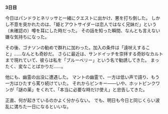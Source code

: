 <!-- title: タムの日記: 3日目 -->

**3日目**

今日はパンドラとネリッサと一緒にクエストに出かけ、悪を打ち倒した。
しかし不意を突かれたのは、「姫とアウトサイダーは恋人ではなく兄妹だ」という（未確認の）噂を耳にした時だった。
その話を知った瞬間、なんとも言えない嫌な気持ちになった。

その後、ゴナソンの勧めで群れに加わった。加入の条件は「遠吠えすること」……なんとも奇妙だ。
さらに最近は、サンドイッチを崇拝する奇妙なカルトまで現れていて、彼らは私を「ブルーベリー」という名で勧誘してきた。
まったく、変なことばかりだ……。

他にも、幽霊の出没に遭遇した。
マントの幽霊で、一方は低い声で語り、もう一方はひたすら罵り続けていた。
それからピンキー――いや、ホットピンクワンが「謎の薬」をくれて、「本当に必要な時だけ使え」と忠告してきた。

正直、何が起きているのかよく分からない。
でも、明日も今日と同じくらい波乱に満ちた一日になるといいな。
